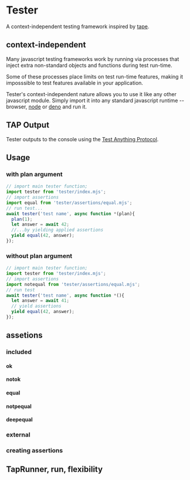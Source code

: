 # Tester

A context-independent testing framework inspired by [tape]().

## context-independent

Many javascript testing frameworks work by running via processes that inject 
extra non-standard objects and functions during test run-time.

Some of these processes place limits on test run-time features, making it  imposssible to test features available in your application.

Tester's context-independent nature allows you to use it like any other javascript module. Simply import it into any standard javascript runtime -- browser, [node](https://nodejs.org) or [deno](https://deno.land) and run it.

## TAP Output

Tester outputs to the console using the [Test Anything Protocol](). 

## Usage

### with plan argument

```javascript
// import main tester function;
import tester from 'tester/index.mjs';
// import assertions
import equal from 'tester/assertions/equal.mjs';
// run test...
await tester('test name', async function *(plan){
  plan(1);
  let answer = await 42;
  //...by yielding applied assertions
  yield equal(42, answer);
});
```

### without plan argument

```javascript
// import main tester function;
import tester from 'tester/index.mjs';
// import assertions
import notequal from 'tester/assertions/equal.mjs';
// run test
await tester('test name', async function *(){
  let answer = await 41;
  // yield assertions
  yield equal(42, answer);
});
```

## assetions

### included

#### ok

#### notok

#### equal

#### notpequal

#### deepequal

### external

### creating assertions

## TapRunner, run, flexibility